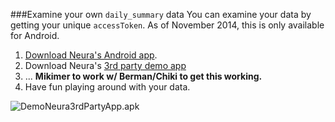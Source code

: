 ###Examine your own `daily_summary` data
You can examine your data by getting your unique `accessToken`.  As of November 2014, this is only available for Android.  

  1. [Download Neura's Android app](https://play.google.com/store/apps/details?id=com.neura.weave&hl=en). 
  2. Download Neura's [3rd party demo app](https://github.com/mikimer/Neura_documentation/blob/master/resources/DemoNeura3rdPartyApp.apk)
  3. ... **Mikimer to work w/ Berman/Chiki to get this working.**
  4. Have fun playing around with your data. 

![DemoNeura3rdPartyApp.apk](https://github.com/mikimer/Neura_documentation/blob/master/resources/Screenshot_DemoNeura3rdPartyApp.png)

